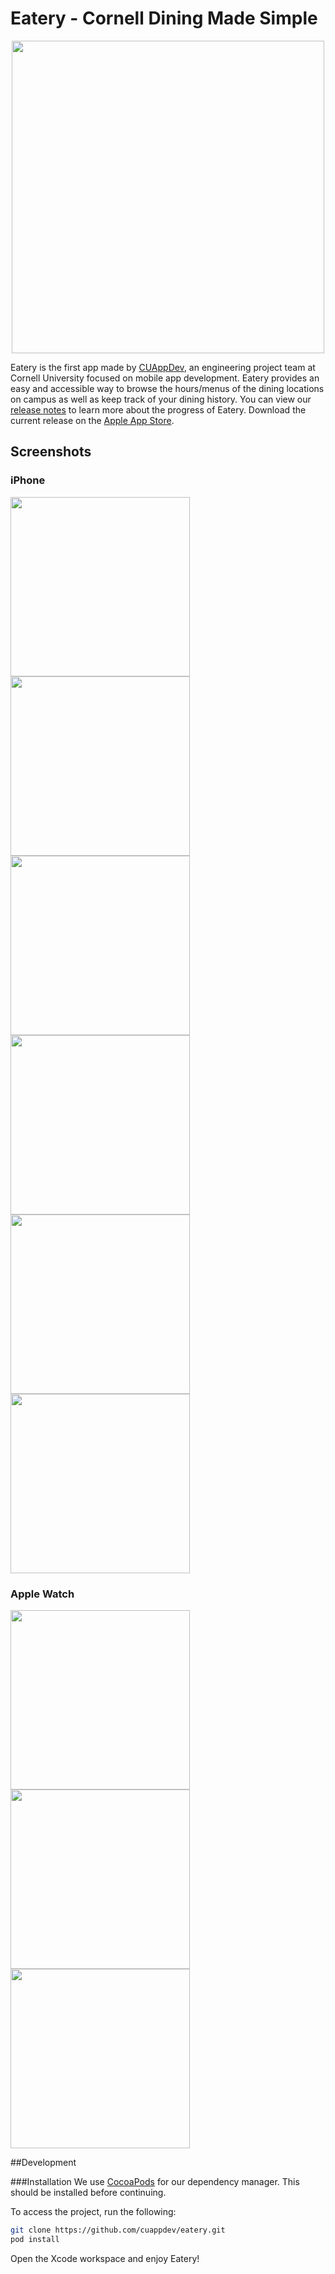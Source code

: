 [//]: # (https://github.com/cuappdev/assets/tree/master/eatery)

# Eatery - Cornell Dining Made Simple

<p align="center"><img src=https://raw.githubusercontent.com/cuappdev/assets/master/eatery/eater-long-logo.png width=500 /></p>

Eatery is the first app made by [CUAppDev](http://cuappdev.org), an engineering project team at Cornell University focused on mobile app development. Eatery provides an easy and accessible way to browse the hours/menus of the dining locations on campus as well as keep track of your dining history. You can view our [release notes](RELEASENOTES.md) to learn more about the progress of Eatery. Download the current release on the [Apple App Store](https://itunes.apple.com/us/app/id1089672962).

## Screenshots
### iPhone
<img src=https://github.com/cuappdev/assets/blob/master/eatery/iphone-screenshots/Eatery-Eateries-Screen.png  width=287 />
<img src=https://github.com/cuappdev/assets/blob/master/eatery/iphone-screenshots/Eatery-Menus-Screen.png  width=287 />
<img src=https://github.com/cuappdev/assets/blob/master/eatery/iphone-screenshots/Eatery-Guide-Screen.png  width=287 />
<img src=https://github.com/cuappdev/assets/blob/master/eatery/iphone-screenshots/Eatery-Search-Screen.png  width=287 />
<img src=https://github.com/cuappdev/assets/blob/master/eatery/iphone-screenshots/Eatery-Map-Screen.png  width=287 />
<img src=https://github.com/cuappdev/assets/blob/master/eatery/iphone-screenshots/Eatery-Meal-Plan-Screen.png  width=287 />

### Apple Watch
<img src=https://raw.githubusercontent.com/cuappdev/assets/master/eatery/apple-watch-screenshots/Eatery-List-Screen.png width=287 />
<img src=https://raw.githubusercontent.com/cuappdev/assets/master/eatery/apple-watch-screenshots/Dining-Hall-Detail-Screen.png width=287 />
<img src=https://raw.githubusercontent.com/cuappdev/assets/master/eatery/apple-watch-screenshots/Cafe-Detail-Screen.png width=287 />

##Development

###Installation
We use [CocoaPods](http://cocoapods.org) for our dependency manager. This should be installed before continuing.

To access the project, run the following:

```bash
git clone https://github.com/cuappdev/eatery.git
pod install
```

Open the Xcode workspace and enjoy Eatery!
